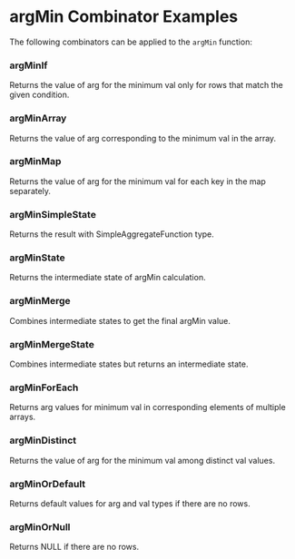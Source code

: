 # argMin Combinator Examples

The following combinators can be applied to the `argMin` function:

### argMinIf
Returns the value of arg for the minimum val only for rows that match the given condition.

### argMinArray
Returns the value of arg corresponding to the minimum val in the array.

### argMinMap
Returns the value of arg for the minimum val for each key in the map separately.

### argMinSimpleState
Returns the result with SimpleAggregateFunction type.

### argMinState
Returns the intermediate state of argMin calculation.

### argMinMerge
Combines intermediate states to get the final argMin value.

### argMinMergeState
Combines intermediate states but returns an intermediate state.

### argMinForEach
Returns arg values for minimum val in corresponding elements of multiple arrays.

### argMinDistinct
Returns the value of arg for the minimum val among distinct val values.

### argMinOrDefault
Returns default values for arg and val types if there are no rows.

### argMinOrNull
Returns NULL if there are no rows. 